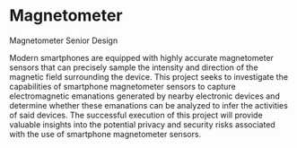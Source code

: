 # Magnetometer
Magnetometer Senior Design 

Modern smartphones are equipped with highly accurate magnetometer sensors that can precisely sample the intensity and direction of the magnetic field surrounding the device. This project seeks to investigate the capabilities of smartphone magnetometer sensors to capture electromagnetic emanations generated by nearby electronic devices and determine whether these emanations can be analyzed to infer the activities of said devices. The successful execution of this project will provide valuable insights into the potential privacy and security risks associated with the use of smartphone magnetometer sensors.

